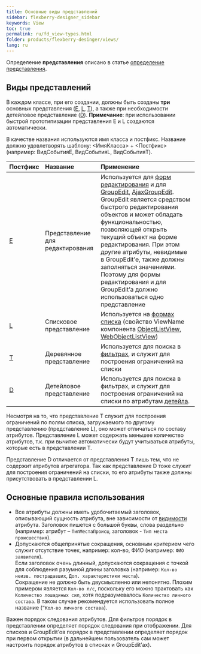 ```yaml
---
title: Основные виды представлений
sidebar: flexberry-designer_sidebar
keywords: View
toc: true
permalink: ru/fd_view-types.html
folder: products/flexberry-desinger/views/
lang: ru
---
```


Определение __представления__ описано в статье [определение представления](fd_view-definition.html).

## Виды представлений

В каждом классе, при его создании, должны быть созданы __три__ основных представления ([E](fd_e-view.html), [L](fd_l-view.html), [T](fd_t-view.html)), а также при необходимости детейловое представление ([D](fd_d-view.html)).
__Примечание__: при использовании быстрой прототипизации представления E и L создаются автоматически.

В качестве названия используются имя класса и постфикс. Название должно удовлетворять шаблону: <ИмяКласса> + <Постфикс> (например: ВидСобытияE, ВидСобытияL, ВидСобытияT).

Постфикс | Название | Применение
:-----------------|:-------------------|:---------------------------------------------------
[E](e-view.html) | Представление для редактирования | Используется для [форм редактирования](fd_editform.html) и для [GroupEdit](fw_group-edit.html), [AjaxGroupEdit](fa_ajax-group-edit.html). GroupEdit является средством быстрого редактирования объектов и может обладать функциональностью, позволяющей открыть текущий объект на форме редактирования. При этом другие атрибуты, невидимые в GroupEdit’е, также должны заполняться значениями. Поэтому для формы редактирования и для GroupEdit’а должно использоваться одно представление
[L](fd_l-view.html) | Списковое представление | Используется на [формах списка](fd_listform.html) (свойство ViewName компонента [ObjectListView](fw_object-list-view.html), [WebObjectListView](fa_web-object-list-view.html))
[T](fd_t-view.html) | Деревянное представление | Используется для поиска в [фильтрах](fo_filtersand-limits.html), и служит для построения ограничений на списки
[D](fd_d-view.html) | Детейловое представление | Используется для поиска в фильтрах, и служит для построения ограничений на списки по атрибутам [детейла](fo_detail-associations-properties.html).

Несмотря на то, что представление Т служит для построения ограничений по полям списка, загружаемого по другому представлению (представление L), оно может отличаться по составу атрибутов. Представление L может содержать меньшее количество атрибутов, т.к. при вычитке автоматически будут учитываться атрибуты, которые есть в представлении Т.

Представление D отличается от представления T лишь тем, что не содержит атрибутов агрегатора. Так как представление D тоже служит для построения ограничений на списки, то его атрибуты также должны присутствовать в представлении L.

## Основные правила использования

* Все атрибуты должны иметь удобочитаемый заголовок, описывающий сущность атрибута, вне зависимости от [видимости](fd_hidden-properties-view.html) атрибута. Заголовок пишется с большой буквы, слова раздельно (например: атрибут – `ТипМестаПроисш`, заголовок - `Тип места происшествия`).
* Допускаются общепринятые сокращения, основным критерием чего служит отсутствие точек, например: кол-во, ФИО (например: `ФИО заявителя`).  
Если заголовок очень длинный, допускаются сокращения с точкой для соблюдения разумной длины заголовка (например: `Кол-во неизв. пострадавших`, `Доп. характеристики места`).  
Сокращение не должно быть двусмысленно или непонятно. Плохим примером является `Кол-во л/с`, поскольку его можно трактовать как `Количество лошадиных сил`, хотя подразумевалось `Количество личного состава`. В таком случае рекомендуется использовать полное название (`“Кол-во личного состава`).

Важен порядок следования атрибутов. Для фильтров порядок в представлении определяет порядок следования при отображении. Для списков и GroupEdit’ов порядок в представлении определяет порядок при первом открытии (в дальнейшем пользователь сам может настроить порядок атрибутов в списках и GroupEdit’ах).



